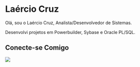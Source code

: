 # Laércio Cruz

Olá, sou o Laércio Cruz, Analista/Desenvolvedor de Sistemas.

Desenvolvi projetos em Powerbuilder, Sybase e Oracle PL/SQL.

## Conecte-se Comigo

<a href = "https://www.linkedin.com/in/la%C3%A9rcio-silva-da-cruz-87a62424/
"><img src="https://img.shields.io/badge/LinkedIn-0077B5?style=for-the-badge&logo=linkedin&logoColor=white"></a>
